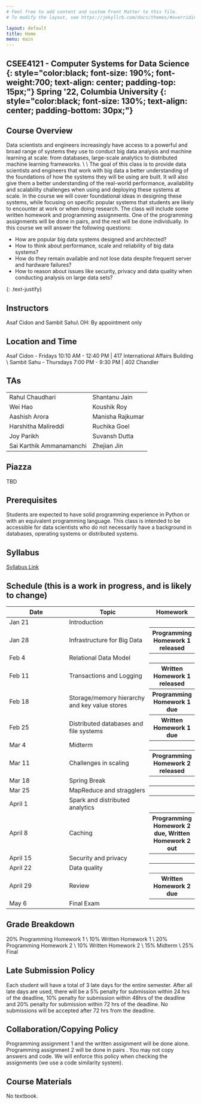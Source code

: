 ```yaml
---
# Feel free to add content and custom Front Matter to this file.
# To modify the layout, see https://jekyllrb.com/docs/themes/#overriding-theme-defaults

layout: default
title: Home
menu: main
---
```


CSEE4121 - Computer Systems for Data Science 
{: style="color:black; font-size: 190%; font-weight:700; text-align: center; padding-top: 15px;"}
Spring '22, Columbia University
{: style="color:black; font-size: 130%; text-align: center; padding-bottom: 30px;"}
----

## Course Overview
Data scientists and engineers increasingly have access to a powerful and broad range of systems
they use to conduct big data analysis and machine learning at scale: from databases, large-scale
analytics to distributed machine learning frameworks. \\
\\
The goal of this class is to provide data scientists and engineers that work with big data a better
understanding of the foundations of how the systems they will be using are built. It will also
give them a better understanding of the real-world performance, availability and scalability
challenges when using and deploying these systems at scale. In the course we will cover
foundational ideas in designing these systems, while focusing on specific popular systems that
students are likely to encounter at work or when doing research. The class will include some
written homework and programming assignments. One of the programming assignments will be
done in pairs, and the rest will be done individually.
In this course we will answer the following questions:
<ul>
  <li>How are popular big data systems designed and architected?</li>
  <li>How to think about performance, scale and reliability of big data systems?</li>
  <li>How do they remain available and not lose data despite frequent server and
hardware failures?</li>
  <li>How to reason about issues like security, privacy and data quality when
conducting analysis on large data sets?</li>
</ul>
{: .text-justify}

## Instructors
 Asaf Cidon and Sambit Sahu\\
OH: By appointment only

## Location and Time
Asaf Cidon - Fridays 10:10 AM - 12:40 PM | 417 International Affairs Building \\
Sambit Sahu - Thursdays 7:00 PM - 9:30 PM | 402 Chandler

## TAs
<table>
  <tr>
    <td>Rahul Chaudhari</td>
    <td>Shantanu Jain</td>
  </tr>
  <tr>
    <td>Wei Hao</td>
    <td>Koushik Roy</td>
  </tr>
  <tr>
    <td>Aashish Arora</td>
    <td>Manisha Rajkumar</td>
  </tr>
  <tr>
    <td>Harshitha Malireddi</td>
    <td>Ruchika Goel</td>
  </tr>
  <tr>
    <td>Joy Parikh</td>
    <td>Suvansh Dutta</td>
  </tr>
  <tr>
    <td>Sai Karthik Ammanamanchi</td>
    <td>Zhejian Jin</td>
  </tr>
</table> 

## Piazza
TBD

## Prerequisites
Students are expected to have solid programming experience in Python or with an equivalent programming language. This class is intended to be accessible for data scientists who do not necessarily have a background in databases, operating systems or distributed systems.

## Syllabus
<a href="https://www.dropbox.com/s/aukg1i77k75dz3n/Syllabus%20for%20Computer%20Systems%20for%20Data%20Science.pdf?dl=0">Syllabus Link</a>

## Schedule (this is a work in progress, and is likely to change)
<table>
<colgroup>
<col width="33%" />
<col width="45%" />
<col width="22%" />
</colgroup>
<thead>
<tr class="header">
<th>Date</th>
<th>Topic</th>
<th>Homework</th>
</tr>
</thead>
<tbody>
<tr>
<td markdown="span">Jan 21</td>
<td markdown="span">Introduction</td>
<th></th>
</tr>
<tr>
<td markdown="span">Jan 28</td>
<td markdown="span">Infrastructure for Big Data</td>
<th markdown="1">Programming Homework 1 released</th>
</tr>
<tr>
<td markdown="span">Feb 4</td>
<td markdown="span">Relational Data Model</td>
<th></th>
</tr>
<tr>
<td markdown="span">Feb 11</td>
<td markdown="span">Transactions and Logging</td>
<th markdown="1">Written Homework 1 released</th>
</tr>
<tr>
<td markdown="span">Feb 18</td>
<td markdown="span">Storage/memory hierarchy and key value stores</td>
<th markdown="1">Programming Homework 1 due</th>
</tr>
<tr>
<td markdown="span">Feb 25</td>
<td markdown="span"> Distributed databases and file systems</td>
<th markdown="1">Written Homework 1 due</th>
</tr>
<tr>
<td markdown="span">Mar 4</td>
<td markdown="span">Midterm</td>
<th></th>
</tr>
<tr>
<td markdown="span">Mar 11</td>
<td markdown="span">Challenges in scaling</td>
<th markdown="1">Programming Homework 2 released</th>
</tr>
<tr>
<td markdown="span">Mar 18</td>
<td markdown="span">Spring Break</td>
<th></th>
</tr>
<tr>
<td markdown="span">Mar 25</td>
<td markdown="span">MapReduce and stragglers</td>
<th></th>
</tr>
<tr>
<td markdown="span">April 1</td>
<td markdown="span">Spark and distributed analytics</td>
<th></th>
</tr>
<tr>
<td markdown="span">April 8</td>
<td markdown="span">Caching</td>
<th markdown="1">Programming Homework 2 due, Written Homework 2 out</th>
</tr>
<tr>
<td markdown="span">April 15</td>
<td markdown="span">Security and privacy</td>
<th></th>
</tr>
<tr>
<td markdown="span">April 22</td>
<td markdown="span">Data quality</td>
<th></th>
</tr>
<tr>
<td markdown="span">April 29</td>
<td markdown="span">Review</td>
<th markdown="1">Written Homework 2 due</th>
</tr>
<tr>
<td markdown="span">May 6</td>
<td markdown="span">Final Exam</td>
<th></th>
</tr>
</tbody>
</table>

## Grade Breakdown
20% Programming Homework 1 \\
10% Written Homework 1 \\
20% Programming Homework 2 \\
10% Written Homework 2 \\
15% Midterm \\
25% Final

## Late Submission Policy
Each student will have a total of 3 late days for the entire semester. After all late days are used, there will be a 5% penalty for submission within 24 hrs of the deadline, 10% penalty for submission within 48hrs of the deadline and 20% penalty for submission within 72 hrs of the deadline. No submissions will be accepted after 72 hrs from the deadline.

## Collaboration/Copying Policy
Programming assignment 1 and the written assignment will be done alone. Programming assignment 2 will be done in pairs . You may not copy answers and code. We will enforce this policy when checking the assignments (we use a code similarity system).

## Course Materials
No textbook.
